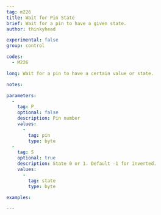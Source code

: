 ```yaml
---
tag: m226
title: Wait for Pin State
brief: Wait for a pin to have a given state.
author: thinkyhead

experimental: false
group: control

codes:
  - M226

long: Wait for a pin to have a certain value or state.

notes:

parameters:
  -
    tag: P
    optional: false
    description: Pin number
    values:
      -
        tag: pin
        type: byte
  -
    tag: S
    optional: true
    description: State 0 or 1. Default -1 for inverted.
    values:
      -
        tag: state
        type: byte

examples:

---
```

